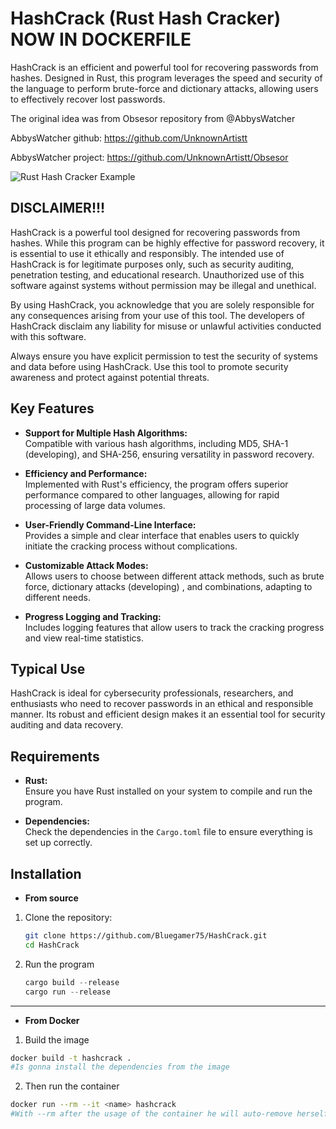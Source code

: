 # HashCrack (Rust Hash Cracker) NOW IN DOCKERFILE

HashCrack is an efficient and powerful tool for recovering passwords from hashes. Designed in Rust, this program leverages the speed and security of the language to perform brute-force and dictionary attacks, allowing users to effectively recover lost passwords.

The original idea was from Obsesor repository from @AbbysWatcher

AbbysWatcher github: https://github.com/UnknownArtistt

AbbysWatcher project: https://github.com/UnknownArtistt/Obsesor

![Rust Hash Cracker Example](media/HashCracklaunch.png)

## DISCLAIMER!!!

HashCrack is a powerful tool designed for recovering passwords from hashes. While this program can be highly effective for password recovery, it is essential to use it ethically and responsibly. The intended use of HashCrack is for legitimate purposes only, such as security auditing, penetration testing, and educational research. Unauthorized use of this software against systems without permission may be illegal and unethical.

By using HashCrack, you acknowledge that you are solely responsible for any consequences arising from your use of this tool. The developers of HashCrack disclaim any liability for misuse or unlawful activities conducted with this software.

Always ensure you have explicit permission to test the security of systems and data before using HashCrack. Use this tool to promote security awareness and protect against potential threats.

## Key Features

- **Support for Multiple Hash Algorithms:**  
  Compatible with various hash algorithms, including MD5, SHA-1 (developing), and SHA-256, ensuring versatility in password recovery.

- **Efficiency and Performance:**  
  Implemented with Rust's efficiency, the program offers superior performance compared to other languages, allowing for rapid processing of large data volumes.

- **User-Friendly Command-Line Interface:**  
  Provides a simple and clear interface that enables users to quickly initiate the cracking process without complications.

- **Customizable Attack Modes:**  
  Allows users to choose between different attack methods, such as brute force, dictionary attacks (developing) , and combinations, adapting to different needs.

- **Progress Logging and Tracking:**  
  Includes logging features that allow users to track the cracking progress and view real-time statistics.

## Typical Use

HashCrack is ideal for cybersecurity professionals, researchers, and enthusiasts who need to recover passwords in an ethical and responsible manner. Its robust and efficient design makes it an essential tool for security auditing and data recovery.

## Requirements

- **Rust:**  
  Ensure you have Rust installed on your system to compile and run the program.

- **Dependencies:**  
  Check the dependencies in the `Cargo.toml` file to ensure everything is set up correctly.

## Installation

- **From source**

1. Clone the repository:

   ```bash
   git clone https://github.com/Bluegamer75/HashCrack.git
   cd HashCrack

2. Run the program

    ```rust
    cargo build --release
    cargo run --release

---

- **From Docker** 

1. Build the image 

  ```bash
  docker build -t hashcrack .
  #Is gonna install the dependencies from the image
  ````

2. Then run the container

```bash
docker run --rm --it <name> hashcrack
#With --rm after the usage of the container he will auto-remove herself

